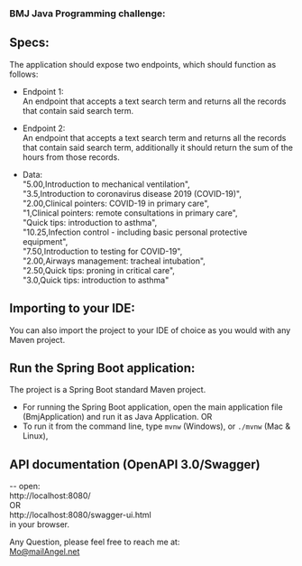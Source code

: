### BMJ Java Programming challenge:

## Specs:

The application should expose two endpoints, which should function as follows:

- Endpoint 1:  
  An endpoint that accepts a text search term and returns all the records that contain said search term.

- Endpoint 2:  
  An endpoint that accepts a text search term and returns all the records that contain said search term, additionally it should return the sum of the hours from those records.

- Data:   
 "5.00,Introduction to mechanical ventilation",  
  "3.5,Introduction to coronavirus disease 2019 (COVID-19)",  
  "2.00,Clinical pointers: COVID-19 in primary care",  
  "1,Clinical pointers: remote consultations in primary care",  
  "Quick tips: introduction to asthma",  
  "10.25,Infection control - including basic personal protective equipment",  
  "7.50,Introduction to testing for COVID-19",  
  "2.00,Airways management: tracheal intubation",  
  "2.50,Quick tips: proning in critical care",  
  "3.0,Quick tips: introduction to asthma"  

## Importing to your IDE: 
You can also import the project to your IDE of choice as you would with any
Maven project.

## Run the Spring Boot application:
The project is a Spring Boot standard Maven project.   

- For running the Spring Boot application, open the main application file (BmjApplication) and run it as Java Application. 
OR  
- To run it from the command line,  type `mvnw` (Windows), or `./mvnw` (Mac & Linux),   

## API documentation (OpenAPI 3.0/Swagger)
-- open:    
http://localhost:8080/  
OR  
http://localhost:8080/swagger-ui.html   
in your browser.

Any Question, please feel free to reach me at:  
Mo@mailAngel.net


